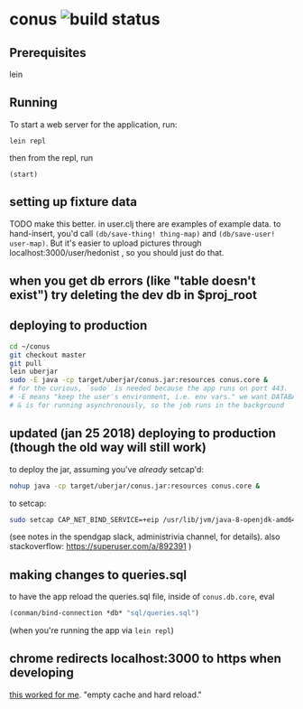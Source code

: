 # conus ![build status](https://api.travis-ci.org/conusio/conus.svg?branch=master)

## Prerequisites

lein

## Running

To start a web server for the application, run:

    lein repl
   
   
then from the repl, run 

    (start)
    
    
    
## setting up fixture data

TODO make this better.
in user.clj there are examples of example data. to hand-insert, you'd call `(db/save-thing! thing-map)` and `(db/save-user! user-map)`. But it's easier to upload pictures through localhost:3000/user/hedonist , so you should just do that. 


## when you get db errors (like "table doesn't exist") try deleting the dev db in $proj_root

## deploying to production

```bash
cd ~/conus
git checkout master
git pull
lein uberjar
sudo -E java -cp target/uberjar/conus.jar:resources conus.core &
# for the curious, `sudo` is needed because the app runs on port 443.
# -E means "keep the user's environment, i.e. env vars." we want DATABASE_URL, LEIN_ROOT, and a few others.
# & is for running asynchronously, so the job runs in the background
```

## updated (jan 25 2018) deploying to production (though the old way will still work)

to deploy the jar, assuming you've _already_ setcap'd:

```bash
nohup java -cp target/uberjar/conus.jar:resources conus.core &
```

to setcap:
```bash
sudo setcap CAP_NET_BIND_SERVICE=+eip /usr/lib/jvm/java-8-openjdk-amd64/jre/bin/java
```

(see notes in the spendgap slack, administrivia channel, for details). also stackoverflow: https://superuser.com/a/892391 )


## making changes to queries.sql

to have the app reload the queries.sql file, inside of `conus.db.core`, eval
```clojure
(conman/bind-connection *db* "sql/queries.sql")
```
(when you're running the app via `lein repl`)

## chrome redirects localhost:3000 to https when developing

[this worked for me](https://superuser.com/a/869739). "empty cache and hard reload."

